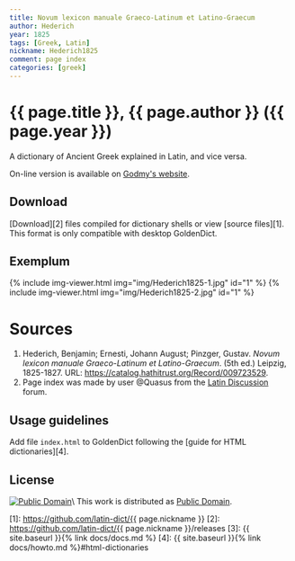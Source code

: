 ```yaml
---
title: Novum lexicon manuale Graeco-Latinum et Latino-Graecum
author: Hederich
year: 1825
tags: [Greek, Latin]
nickname: Hederich1825
comment: page index
categories: [greek]
---
```

# {{ page.title }}, {{ page.author }} ({{ page.year }})

A dictionary of Ancient Greek explained in Latin, and vice versa. 

On-line version is available on [Godmy's website](http://www.lexica.linguax.com/).


## Download

[Download][2] files compiled for dictionary shells or view [source files][1]. This format is only compatible with desktop GoldenDict.


## Exemplum

{% include img-viewer.html img="img/Hederich1825-1.jpg" id="1" %}
{% include img-viewer.html img="img/Hederich1825-2.jpg" id="1" %}


# Sources

1. Hederich, Benjamin; Ernesti, Johann August; Pinzger, Gustav. _Novum lexicon manuale Graeco-Latinum et Latino-Graecum_. (5th ed.) Leipzig, 1825-1827. URL: <https://catalog.hathitrust.org/Record/009723529>.
1. Page index was made by user @Quasus from the [Latin Discussion](https://latindiscussion.com/forum/threads/offline-dictionaries.33137/#post-559935) forum.


## Usage guidelines

Add file `index.html` to GoldenDict following the [guide for HTML dictionaries][4].


## License

[![Public Domain](https://licensebuttons.net/p/mark/1.0/88x31.png)](http://creativecommons.org/publicdomain/mark/1.0/)\\
This work is distributed as [Public Domain](http://creativecommons.org/publicdomain/mark/1.0/).


[1]: https://github.com/latin-dict/{{ page.nickname }}
[2]: https://github.com/latin-dict/{{ page.nickname }}/releases
[3]: {{ site.baseurl }}{% link docs/docs.md %}
[4]: {{ site.baseurl }}{% link docs/howto.md %}#html-dictionaries
